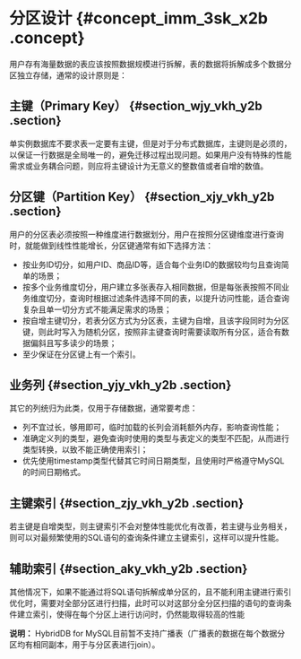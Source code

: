 # 分区设计 {#concept_imm_3sk_x2b .concept}

用户存有海量数据的表应该按照数据规模进行拆解，表的数据将拆解成多个数据分区独立存储，通常的设计原则是：

## 主键（Primary Key） {#section_wjy_vkh_y2b .section}

单实例数据库不要求表一定要有主键，但是对于分布式数据库，主键则是必须的，以保证一行数据是全局唯一的，避免迁移过程出现问题。如果用户没有特殊的性能需求或业务耦合问题，则应将主键设计为无意义的整数值或者自增的数值。

## 分区键（Partition Key） {#section_xjy_vkh_y2b .section}

用户的分区表必须按照一种维度进行数据划分，用户在按照分区键维度进行查询时，就能做到线性性能增长，分区键通常有如下选择方法：

-   按业务ID切分，如用户ID、商品ID等，适合每个业务ID的数据较均匀且查询简单的场景；
-   按多个业务维度切分，用户建立多张表存入相同数据，但是每张表按照不同业务维度切分，查询时根据过滤条件选择不同的表，以提升访问性能，适合查询复杂且单一切分方式不能满足需求的场景；
-   按自增主键切分，若表分区方式为分区表，主键为自增，且该字段同时为分区键，则此时写入为随机分区，按照非主键查询时需要读取所有分区，适合有数据偏斜且写多读少的场景；
-   至少保证在分区键上有一个索引。

## 业务列 {#section_yjy_vkh_y2b .section}

其它的列统归为此类，仅用于存储数据，通常要考虑：

-   列不宜过长，够用即可，临时加载的长列会消耗额外内存，影响查询性能；
-   准确定义列的类型，避免查询时使用的类型与表定义的类型不匹配，从而进行类型转换，以致不能正确使用索引；
-   优先使用timestamp类型代替其它时间日期类型，且使用时严格遵守MySQL的时间日期格式。

## 主键索引 {#section_zjy_vkh_y2b .section}

若主键是自增类型，则主键索引不会对整体性能优化有改善，若主键与业务相关，则可以对最频繁使用的SQL语句的查询条件建立主键索引，这样可以提升性能。

## 辅助索引 {#section_aky_vkh_y2b .section}

其他情况下，如果不能通过将SQL语句拆解成单分区的，且不能利用主键进行索引优化时，需要对全部分区进行扫描，此时可以对这部分全分区扫描的语句的查询条件建立索引，使得在每个分区上进行访问时，仍然能取得较高的性能

**说明：** HybridDB for MySQL目前暂不支持广播表（广播表的数据在每个数据分区均有相同副本，用于与分区表进行join）。

